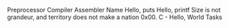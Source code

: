 Preprocessor Compiler Assembler Name Hello, puts Hello, printf  Size is not grandeur, and territory does not make a nation 0x00. C - Hello, World Tasks
